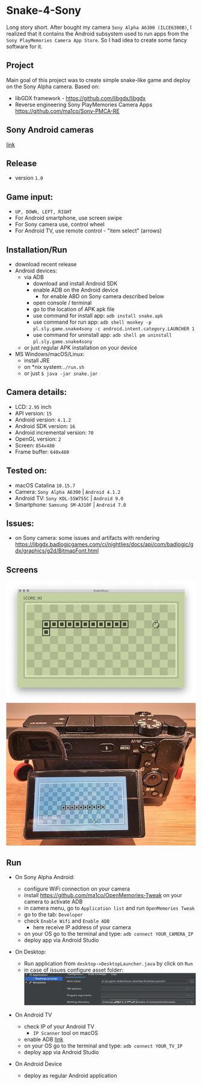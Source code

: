 Snake-4-Sony
===============================================================

Long story short. After bought my camera `Sony Alpha A6300 (ILCE6300B)`, I realized that it contains the Android subsystem used to run apps from the `Sony PlayMemories Camera App Store`.
So I had idea to create some fancy software for it.

Project
-------
Main goal of this project was to create simple snake-like game and deploy on the Sony Alpha camera. Based on:
* libGDX framework - https://github.com/libgdx/libgdx
* Reverse engineering Sony PlayMemories Camera Apps https://github.com/ma1co/Sony-PMCA-RE

Sony Android cameras
--------------------
[link](https://github.com/ma1co/OpenMemories-Framework/blob/master/docs/Cameras.md)

Release
-------
* version `1.0`

Game input:
-----------
* `UP, DOWN, LEFT, RIGHT`
* For Android smartphone, use screen swipe
* For Sony camera use, control wheel
* For Android TV, use remote control - "item select" (arrows) 

Installation/Run
----------------
* download recent release
* Android devices:
  * via ADB
    * download and install Android SDK
    * enable ADB on the Android device
      * for enable ABD on Sony camera described below
    * open console / terminal
    * go to the location of APK apk file
    * use command for install app: `adb install snake.apk`
    * use command for run app: `adb shell monkey -p pl.sly.game.snake4sony -c android.intent.category.LAUNCHER 1`
    * use command for uninstall app: `adb shell pm uninstall pl.sly.game.snake4sony`
  * or just regular APK installation on your device
* MS Windows/macOS/Linux:
  * install JRE
  * on *nix system:`./run.sh`
  * or just `$ java -jar snake.jar`

Camera details:
---------------
* LCD: `2.95` inch
* API version: `15`
* Android version: `4.1.2`
* Android SDK version: `16`
* Android incremental version: `70`
* OpenGL version: `2`
* Screen: `854x480`
* Frame buffer: `640x480`

Tested on:
----------
* macOS Catalina `10.15.7`
* Camera: `Sony Alpha A6300` | `Android 4.1.2`
* Android TV: `Sony KDL-55W755C` | `Android 9.0`
* Smartphone: `Samsung SM-A310F` | `Android 7.0`

Issues:
-------
* on Sony camera: some issues and artifacts with rendering https://libgdx.badlogicgames.com/ci/nightlies/docs/api/com/badlogic/gdx/graphics/g2d/BitmapFont.html

Screens
--------------------------
![Screen](screen_desktop.png)
![Screen](screen_sony.jpeg)

Run
--------------------------
* On Sony Alpha Android:
  * configure WiFi connection on your camera
  * install https://github.com/ma1co/OpenMemories-Tweak on your camera to activate ADB
  * in camera menu, go to `Application list` and run `OpenMemories Tweak`
  * go to the tab: `Developer`
  * check `Enable Wifi` and `Enable ADB`
    * here receive IP address of your camera
  * on your OS go to the terminal and type: `adb connect YOUR_CAMERA_IP` 
  * deploy app via Android Studio
* On Desktop:
  * Run application from `desktop->DesktopLauncher.java` by click on `Run`
  * in case of issues configure asset folder:
  ![Screen](screen_desktop_run.png)

* On Android TV
  * check IP of your Android TV
    * `IP Scanner` tool on macOS
   * enable ADB [link](https://stackoverflow.com/questions/31421872/adb-connection-to-an-androidtv)
   * on your OS go to the terminal and type: `adb connect YOUR_TV_IP`
   * deploy app via Android Studio
* On Android Device
  * deploy as regular Android application
